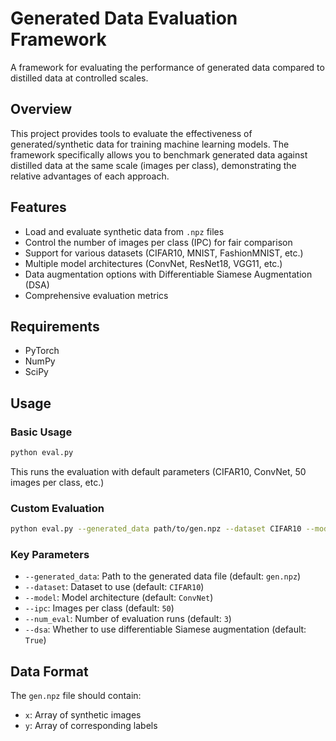 # Generated Data Evaluation Framework

A framework for evaluating the performance of generated data compared to distilled data at controlled scales.

## Overview

This project provides tools to evaluate the effectiveness of generated/synthetic data for training machine learning models. The framework specifically allows you to benchmark generated data against distilled data at the same scale (images per class), demonstrating the relative advantages of each approach.

## Features

- Load and evaluate synthetic data from `.npz` files
- Control the number of images per class (IPC) for fair comparison
- Support for various datasets (CIFAR10, MNIST, FashionMNIST, etc.)
- Multiple model architectures (ConvNet, ResNet18, VGG11, etc.) 
- Data augmentation options with Differentiable Siamese Augmentation (DSA)
- Comprehensive evaluation metrics

## Requirements

- PyTorch
- NumPy
- SciPy

## Usage

### Basic Usage

```bash
python eval.py
```

This runs the evaluation with default parameters (CIFAR10, ConvNet, 50 images per class, etc.)

### Custom Evaluation

```bash
python eval.py --generated_data path/to/gen.npz --dataset CIFAR10 --model ConvNet --ipc 50 --num_eval 5
```

### Key Parameters

- `--generated_data`: Path to the generated data file (default: `gen.npz`)
- `--dataset`: Dataset to use (default: `CIFAR10`)
- `--model`: Model architecture (default: `ConvNet`)
- `--ipc`: Images per class (default: `50`)
- `--num_eval`: Number of evaluation runs (default: `3`)
- `--dsa`: Whether to use differentiable Siamese augmentation (default: `True`)

## Data Format

The `gen.npz` file should contain:
- `x`: Array of synthetic images
- `y`: Array of corresponding labels
